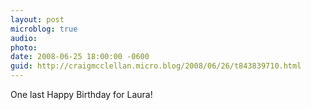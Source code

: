 ```yaml
---
layout: post
microblog: true
audio: 
photo: 
date: 2008-06-25 18:00:00 -0600
guid: http://craigmcclellan.micro.blog/2008/06/26/t843839710.html
---
```

One last Happy Birthday for Laura!
